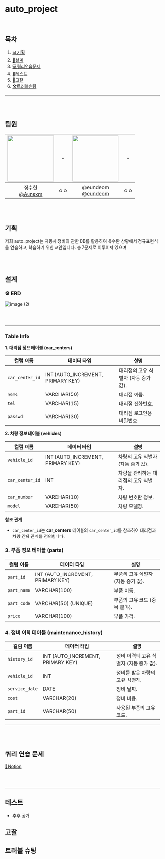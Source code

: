 # auto_project

<br>

## 목차
1. [📊기획](#%EA%B8%B0%ED%9A%8D)
2. [🧰설계](#%EC%84%A4%EA%B3%84)
3. [💻쿼리연습문제](#쿼리-연습-문제)
4. [🧪테스트](#테스트)
5. [🤔고찰](#고찰)
6. [🛠️트러블슈팅](#트러블-슈팅)




---
<br><br>

## 팀원
|<img src="https://avatars.githubusercontent.com/u/98368034?v=4" width="150" height="150"/>|-|<img src="https://avatars.githubusercontent.com/u/121565744?v=4" width="150" height="150"/>|-|
|:-:|:-:|:-:|:-:|
|장수현<br/>[@Aunsxm](https://github.com/adf123124)|ㅇㅇ|@eundeom<br/>[@eundeom](https://github.com/eundeom)|ㅇㅇ|


<br><br>

## 기획
저희 auto_project는 자동차 정비의 관한 DB를 활용하여 특수환 상황에서 정규표현식을 연습하고, 학습하기 위한 교안입니다. 총 7문제로 이루어져 있으며 

<br><br>

## 설계
### ⚙ ERD
![image (2)](https://github.com/user-attachments/assets/6120534a-765c-4f37-a347-15d25300f65e)

<br><br>

---

### Table Info

**1. 대리점 정보 테이블 (car_centers)**
 
| 컬럼 이름 | 데이터 타입 | 설명 |
| --- | --- | --- |
| `car_center_id` | INT (AUTO_INCREMENT, PRIMARY KEY) | 대리점의 고유 식별자 (자동 증가 값). |
| `name` | VARCHAR(50) | 대리점 이름. |
| `tel` | VARCHAR(15) | 대리점 전화번호. |
| `passwd` | VARCHAR(30) | 대리점 로그인용 비밀번호. |


 **2. 차량 정보 테이블 (vehicles)**
 
| 컬럼 이름 | 데이터 타입 | 설명 |
| --- | --- | --- |
| `vehicle_id` | INT (AUTO_INCREMENT, PRIMARY KEY) | 차량의 고유 식별자 (자동 증가 값). |
| `car_center_id` | INT | 차량을 관리하는 대리점의 고유 식별자. |
| `car_number` | VARCHAR(10) | 차량 번호판 정보. |
| `model` | VARCHAR(50) | 차량 모델명. |

**참조 관계**

- `car_center_id`는 **car_centers** 테이블의 `car_center_id`를 참조하여 대리점과 차량 간의 관계를 정의합니다.



### **3. 부품 정보 테이블 (parts)**

| 컬럼 이름 | 데이터 타입 | 설명 |
| --- | --- | --- |
| `part_id` | INT (AUTO_INCREMENT, PRIMARY KEY) | 부품의 고유 식별자 (자동 증가 값). |
| `part_name` | VARCHAR(100) | 부품 이름. |
| `part_code` | VARCHAR(50) (UNIQUE) | 부품의 고유 코드 (중복 불가). |
| `price` | VARCHAR(100) | 부품 가격. |



### **4. 정비 이력 테이블 (maintenance_history)**

| 컬럼 이름 | 데이터 타입 | 설명 |
| --- | --- | --- |
| `history_id` | INT (AUTO_INCREMENT, PRIMARY KEY) | 정비 이력의 고유 식별자 (자동 증가 값). |
| `vehicle_id` | INT | 정비를 받은 차량의 고유 식별자. |
| `service_date` | DATE | 정비 날짜. |
| `cost` | VARCHAR(20) | 정비 비용. |
| `part_id` | VARCHAR(50) | 사용된 부품의 고유 코드. |


---


<br><br>

## 쿼리 연습 문제

[📃Notion](https://www.notion.so/f44120c1fe394664a2f44846a53a1195?pvs=21)

<br><br>

---

## 테스트

- 추후 공개

## 고찰

## 트러블 슈팅

